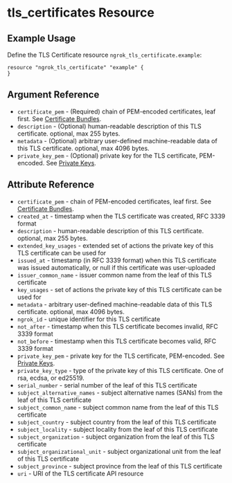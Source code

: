 # tls_certificates Resource

## Example Usage

Define the TLS Certificate resource `ngrok_tls_certificate.example`:

```
resource "ngrok_tls_certificate" "example" {
}
```

## Argument Reference

* `certificate_pem` - (Required) chain of PEM-encoded certificates, leaf first. See <a href="#tls-certificates-pem">Certificate Bundles</a>.
* `description` - (Optional) human-readable description of this TLS certificate. optional, max 255 bytes.
* `metadata` - (Optional) arbitrary user-defined machine-readable data of this TLS certificate. optional, max 4096 bytes.
* `private_key_pem` - (Optional) private key for the TLS certificate, PEM-encoded. See <a href="#tls-certificates-key">Private Keys</a>.

## Attribute Reference

* `certificate_pem` - chain of PEM-encoded certificates, leaf first. See <a href="#tls-certificates-pem">Certificate Bundles</a>.
* `created_at` - timestamp when the TLS certificate was created, RFC 3339 format
* `description` - human-readable description of this TLS certificate. optional, max 255 bytes.
* `extended_key_usages` - extended set of actions the private key of this TLS certificate can be used for
* `issued_at` - timestamp (in RFC 3339 format) when this TLS certificate was issued automatically, or null if this certificate was user-uploaded
* `issuer_common_name` - issuer common name from the leaf of this TLS certificate
* `key_usages` - set of actions the private key of this TLS certificate can be used for
* `metadata` - arbitrary user-defined machine-readable data of this TLS certificate. optional, max 4096 bytes.
* `ngrok_id` - unique identifier for this TLS certificate
* `not_after` - timestamp when this TLS certificate becomes invalid, RFC 3339 format
* `not_before` - timestamp when this TLS certificate becomes valid, RFC 3339 format
* `private_key_pem` - private key for the TLS certificate, PEM-encoded. See <a href="#tls-certificates-key">Private Keys</a>.
* `private_key_type` - type of the private key of this TLS certificate. One of rsa, ecdsa, or ed25519.
* `serial_number` - serial number of the leaf of this TLS certificate
* `subject_alternative_names` - subject alternative names (SANs) from the leaf of this TLS certificate
* `subject_common_name` - subject common name from the leaf of this TLS certificate
* `subject_country` - subject country from the leaf of this TLS certificate
* `subject_locality` - subject locality from the leaf of this TLS certificate
* `subject_organization` - subject organization from the leaf of this TLS certificate
* `subject_organizational_unit` - subject organizational unit from the leaf of this TLS certificate
* `subject_province` - subject province from the leaf of this TLS certificate
* `uri` - URI of the TLS certificate API resource


